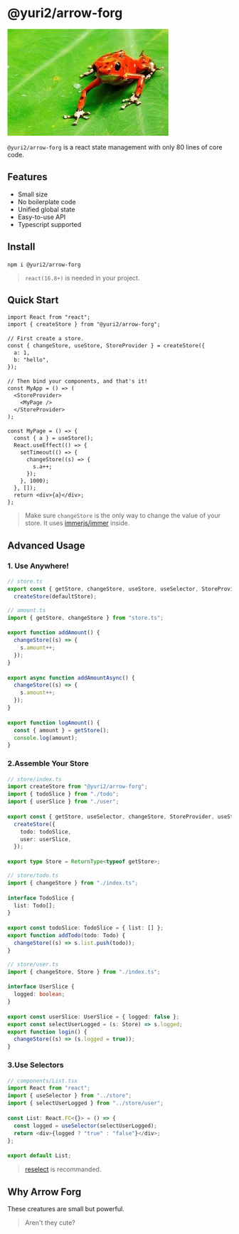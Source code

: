 # @yuri2/arrow-forg

![Logo](./doc/logo.webp)

`@yuri2/arrow-forg` is a react state management with only 80 lines of core code.

## Features

- Small size
- No boilerplate code
- Unified global state
- Easy-to-use API
- Typescript supported

## Install

`npm i @yuri2/arrow-forg`

> `react(16.8+)` is needed in your project.

## Quick Start

```tsx
import React from "react";
import { createStore } from "@yuri2/arrow-forg";

// First create a store.
const { changeStore, useStore, StoreProvider } = createStore({
  a: 1,
  b: "hello",
});

// Then bind your components, and that's it!
const MyApp = () => (
  <StoreProvider>
    <MyPage />
  </StoreProvider>
);

const MyPage = () => {
  const { a } = useStore();
  React.useEffect(() => {
    setTimeout(() => {
      changeStore((s) => {
        s.a++;
      });
    }, 1000);
  }, []);
  return <div>{a}</div>;
};
```

> Make sure `changeStore` is the only way to change the value of your store. It uses [immerjs/immer](https://github.com/immerjs/immer) inside.

## Advanced Usage

### 1. Use Anywhere!

```ts
// store.ts
export const { getStore, changeStore, useStore, useSelector, StoreProvider } =
  createStore(defaultStore);
```

```ts
// amount.ts
import { getStore, changeStore } from "store.ts";

export function addAmount() {
  changeStore((s) => {
    s.amount++;
  });
}

export async function addAmountAsync() {
  changeStore((s) => {
    s.amount++;
  });
}

export function logAmount() {
  const { amount } = getStore();
  console.log(amount);
}
```

### 2.Assemble Your Store

```ts
// store/index.ts
import createStore from "@yuri2/arrow-forg";
import { todoSlice } from "./todo";
import { userSlice } from "./user";

export const { getStore, useSelector, changeStore, StoreProvider, useStore } =
  createStore({
    todo: todoSlice,
    user: userSlice,
  });

export type Store = ReturnType<typeof getStore>;
```

```ts
// store/todo.ts
import { changeStore } from "./index.ts";

interface TodoSlice {
  list: Todo[];
}

export const todoSlice: TodoSlice = { list: [] };
export function addTodo(todo: Todo) {
  changeStore((s) => s.list.push(todo));
}
```

```ts
// store/user.ts
import { changeStore, Store } from "./index.ts";

interface UserSlice {
  logged: boolean;
}

export const userSlice: UserSlice = { logged: false };
export const selectUserLogged = (s: Store) => s.logged;
export function login() {
  changeStore((s) => (s.logged = true));
}
```

### 3.Use Selectors

```ts
// components/List.tsx
import React from "react";
import { useSelector } from "../store";
import { selectUserLogged } from "../store/user";

const List: React.FC<{}> = () => {
  const logged = useSelector(selectUserLogged);
  return <div>{logged ? "true" : "false"}</div>;
};

export default List;
```

> [reselect](https://www.npmjs.com/package/reselect) is recommanded.

## Why Arrow Forg

These creatures are small but powerful.

> Aren't they cute?

